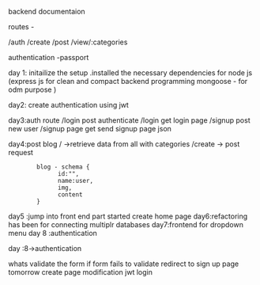 backend documentaion

routes -

/auth
/create
/post
/view/:categories

authentication -passport

day 1: initailize the setup .installed the necessary dependencies for node js (express js for clean and compact backend programming
mongoose - for odm purpose
)

day2: create authentication using jwt

day3:auth route /login post authenticate /login get login page /signup post new user /signup page get send signup page json

day4:post blog / ->retrieve data from all with categories
/create -> post request

            blog - schema {
                  id:"",
                  name:user,
                  img,
                  content
            }

day5 :jump into front end part started create home page
day6:refactoring has been for connecting multiplr databases
day7:frontend for dropdown menu
day 8 :authentication

day :8->authentication

whats validate the form if form fails to validate redirect to sign up page
tomorrow create page modification jwt login
